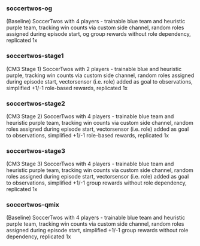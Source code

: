 ### soccertwos-og
(Baseline) SoccerTwos with 4 players - trainable blue team and heuristic purple team, tracking win counts via custom side channel, random roles assigned during episode start, og group rewards without role dependency, replicated 1x

### soccertwos-stage1
(CM3 Stage 1) SoccerTwos with 2 players - trainable blue and heuristic purple, tracking win counts via custom side channel, random roles assigned during episode start, vectorsensor (i.e. role) added as goal to observations, simplified +1/-1 role-based rewards, replicated 1x

### soccertwos-stage2
(CM3 Stage 2) SoccerTwos with 4 players - trainable blue team and heuristic purple team, tracking win counts via custom side channel, random roles assigned during episode start, vectorsensor (i.e. role) added as goal to observations, simplified +1/-1 role-based rewards, replicated 1x

### soccertwos-stage3
(CM3 Stage 3) SoccerTwos with 4 players - trainable blue team and heuristic purple team, tracking win counts via custom side channel, random roles assigned during episode start, vectorsensor (i.e. role) added as goal to observations, simplified +1/-1 group rewards without role dependency, replicated 1x

### soccertwos-qmix
(Baseline) SoccerTwos with 4 players - trainable blue team and heuristic purple team, tracking win counts via custom side channel, random roles assigned during episode start, simplified +1/-1 group rewards without role dependency, replicated 1x